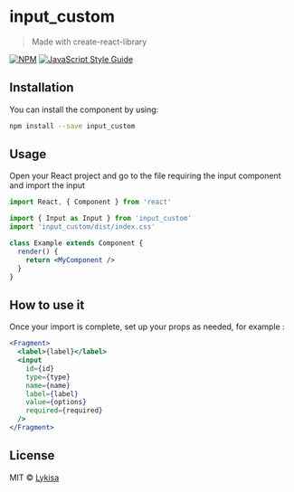 # input_custom

> Made with create-react-library

[![NPM](https://img.shields.io/npm/v/input_custom.svg)](https://www.npmjs.com/package/input_custom) [![JavaScript Style Guide](https://img.shields.io/badge/code_style-standard-brightgreen.svg)](https://standardjs.com)

## Installation

You can install the component by using:

```bash
npm install --save input_custom
```

## Usage

Open your React project and go to the file requiring the input component and import the input

```jsx
import React, { Component } from 'react'

import { Input as Input } from 'input_custom'
import 'input_custom/dist/index.css'

class Example extends Component {
  render() {
    return <MyComponent />
  }
}
```

## How to use it

Once your import is complete, set up your props as needed, for example :

```jsx
<Fragment>
  <label>{label}</label>
  <input
    id={id}
    type={type}
    name={name}
    label={label}
    value={options}
    required={required}
  />
</Fragment>
```

## License

MIT © [Lykisa](https://github.com/Lykisa)
